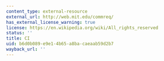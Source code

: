 ```yaml
---
content_type: external-resource
external_url: http://web.mit.edu/commreq/
has_external_license_warning: true
license: https://en.wikipedia.org/wiki/All_rights_reserved
status: ''
title: CI
uid: b6d0b089-e9e1-4b65-a8ba-caeaab59d2b7
wayback_url: ''
---
```

